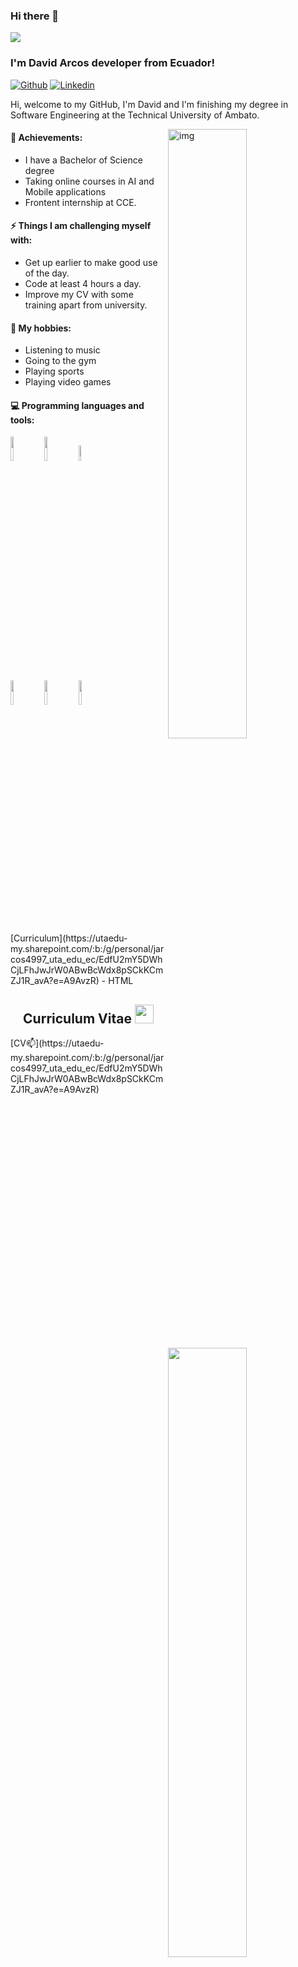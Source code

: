 ### Hi there 👋 
<img src="https://miro.medium.com/v2/resize:fit:1400/1*GKSUn8nIBnFy07luMC5wlw.gif" >

### I'm David Arcos developer from Ecuador!

[![Github](https://img.shields.io/badge/-Github-000?style=flat&logo=Github&logoColor=white)](https://github.com/DavidArcos007)
[![Linkedin](https://img.shields.io/badge/-LinkedIn-blue?style=flat&logo=Linkedin&logoColor=white)](https://www.linkedin.com/in/david-arcos-01b044282/)



Hi, welcome to my GitHub, I'm David and I'm finishing my degree in Software Engineering at the Technical University of Ambato. 

<img align="right" alt="img" src="https://media.giphy.com/media/WUlplcMpOCEmTGBtBW/giphy.gif" width="50%" height="auto" />

#### 🌱 Achievements: 
- I have a Bachelor of Science degree
- Taking online courses in AI and Mobile applications
- Frontent internship at CCE.

#### ⚡️ Things I am challenging myself with:
- Get up earlier to make good use of the day.
- Code at least 4 hours a day.
- Improve my CV with some training apart from university.

#### :muscle: My hobbies:
- Listening to music 
- Going to the gym 
- Playing sports
- Playing video games 

#### :computer: Programming languages and tools: 
<p>
	<img width="50%" align="right" src="https://github-readme-stats.vercel.app/api?username=DavidArcos007&show_icons=true&hide_border=true" />

<code><img width="10%" src="https://www.vectorlogo.zone/logos/java/java-icon.svg"></code>
<code><img width="10%" src="https://www.vectorlogo.zone/logos/angular/angular-icon.svg"></code>
<code><img width="8%" src="https://www.vectorlogo.zone/logos/javascript/javascript-icon.svg"></code>
<br />
<code><img width="10%" src="https://www.vectorlogo.zone/logos/w3_html5/w3_html5-icon.svg"></code>
<code><img width="10%" src="https://www.vectorlogo.zone/logos/w3_css/w3_css-icon.svg"></code>
<code><img width="10%" src="https://www.vectorlogo.zone/logos/github/github-tile.svg"></code>
<br />
</p>
[Curriculum](https://utaedu-my.sharepoint.com/:b:/g/personal/jarcos4997_uta_edu_ec/EdfU2mY5DWhCjLFhJwJrW0ABwBcWdx8pSCkKCmZJ1R_avA?e=A9AvzR) - HTML
<h2 align="Center">  Curriculum Vitae <img src="https://media.tenor.com/3AQDvhSiPpMAAAAM/dog-hacker.gif" width="30"> </h3>
[CV📫](https://utaedu-my.sharepoint.com/:b:/g/personal/jarcos4997_uta_edu_ec/EdfU2mY5DWhCjLFhJwJrW0ABwBcWdx8pSCkKCmZJ1R_avA?e=A9AvzR) 


<!--
**DavidArcos007/DavidArcos007** is a ✨ _special_ ✨ repository because its `README.md` (this file) appears on your GitHub profile.

Here are some ideas to get you started:

- 🔭 I’m currently working on ...
- 🌱 I’m currently learning ...
- 👯 I’m looking to collaborate on ...
- 🤔 I’m looking for help with ...
- 💬 Ask me about ...
- 📫 How to reach me: ...
- 😄 Pronouns: ...
- ⚡ Fun fact: ...
-->
